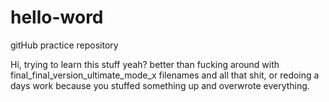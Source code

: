 # hello-word
gitHub practice repository

Hi, trying to learn this stuff yeah? better than fucking around with final_final_version_ultimate_mode_x filenames and all that shit, or redoing a days work because you stuffed something up and overwrote everything.
